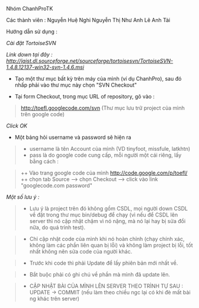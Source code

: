 Nhóm ChanhProTK

Các thành viên :
Nguyễn Huệ Nghi
Nguyễn Thị Như Anh
Lê Anh Tài

Hướng dẫn sử dụng :

_Cài đặt TortoiseSVN_

_Link down tại đây :
http://jaist.dl.sourceforge.net/sourceforge/tortoisesvn/TortoiseSVN-1.4.8.12137-win32-svn-1.4.6.msi_

- Tạo một thư mục bất kỳ trên máy của mình (ví dụ ChanhPro), sau đó nhấp phải vào thư mục này chọn "SVN Checkout"

- Tại form Checkout, trong mục URL of repository, gõ vào :

> http://toefl.googlecode.com/svn
> (Thư mục lưu trữ project của mình trên google code)

_Click OK_

- Một bảng hỏi username và password sẽ hiện ra
> + username là tên Account của mình (VD tinyfoot, missfule, latkhtn)
> + pass là do google code cung cấp, mỗi người một cái riêng, lấy bằng cách :

> ++ Vào trang google code của mình http://code.google.com/p/toefl/
> ++ chọn tab Source --> chọn Checkout --> click vào link "googlecode.com password"

_Một số lưu ý :_

> + Lưu ý là project trên đó không gồm CSDL, mọi người down CSDL về đặt
trong thư mục bin/debug để chạy (vì nếu để CSDL lên server thì nó cập
nhật chậm vì nó nặng, mà nó lại hay bị sửa đổi nữa, do quá trình
test).

> + Chỉ cập nhật code của mình khi nó hoàn chỉnh (chạy chính xác, không
làm các phần liên quan bị lỗi) và không làm project bị lỗi, tốt nhất
không nên sửa code của người khác.

> + Trước khi code thì phải Update để lấy phiên bản mới nhất về.

> + Bắt buộc phải có ghi chú về phần mà mình đã update lên.

> + CẬP NHẬT BÀI CỦA MÌNH LÊN SERVER THEO TRÌNH TỰ SAU : UPDATE -> COMMIT (nếu làm theo chiều ngc lại có khi đè mất bài ng khác trên server)
